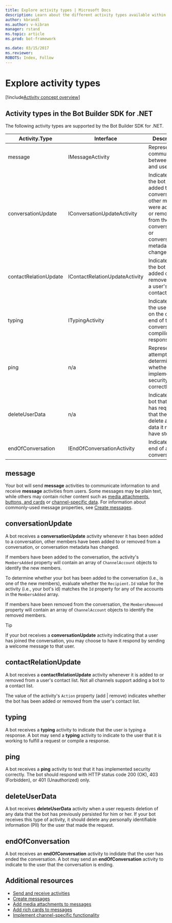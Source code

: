 ```yaml
---
title: Explore activity types | Microsoft Docs
description: Learn about the different activity types available within the Bot Builder SDK for .NET and when to use them.
author: kbrandl
ms.author: v-kibran
manager: rstand
ms.topic: article
ms.prod: bot-framework

ms.date: 03/15/2017
ms.reviewer:
ROBOTS: Index, Follow
---
```


# Explore activity types

[!include[Activity concept overview](~/includes/snippet-dotnet-concept-activity.md)]

## Activity types in the Bot Builder SDK for .NET

The following activity types are supported by the Bot Builder SDK for .NET.

| Activity.Type | Interface | Description |
|------|------|------|
| message | IMessageActivity | Represents a communication between bot and user. |
| conversationUpdate | IConversationUpdateActivity | Indicates that the bot was added to a conversation, other members were added to or removed from the conversation, or conversation metadata has changed. |
| contactRelationUpdate | IContactRelationUpdateActivity | Indicates that the bot was added or removed from a user's contact list. |
| typing | ITypingActivity | Indicates that the user or bot on the other end of the conversation is compiling a response. | 
| ping | n/a | Represents an attempt to determine whether it has implemented security correctly. | 
| deleteUserData | n/a | Indicates to a bot that a user has requested that the bot delete any user data it may have stored. |
| endOfConversation | IEndOfConversationActivity | Indicates the end of a conversation. |

## message

Your bot will send **message** activities to communicate information to and receive **message** activities from users. 
Some messages may be plain text, while others may contain richer content such as 
[media attachments](~/dotnet/bot-builder-dotnet-add-media-attachments.md), [buttons, and cards](~/dotnet/bot-builder-dotnet-add-rich-card-attachments.md) or 
[channel-specific data](~/dotnet/bot-builder-dotnet-channeldata.md). 
For information about commonly-used message properties, see [Create messages](~/dotnet/bot-builder-dotnet-create-messages.md).

## conversationUpdate

A bot receives a **conversationUpdate** activity whenever it has been added to a conversation, 
other members have been added to or removed from a conversation, 
or conversation metadata has changed. 

If members have been added to the conversation, the activity's `MembersAdded` property will contain an array of 
`ChannelAccount` objects to identify the new members. 

To determine whether your bot has been added to the conversation (i.e., is one of the new members), evaluate whether the `Recipient.Id` value for the activity (i.e., your bot's id) 
matches the `Id` property for any of the accounts in the `MembersAdded` array.

If members have been removed from the conversation, the `MembersRemoved` property will contain an array of `ChannelAccount` objects to identify the removed members. 

> [!TIP]
> If your bot receives a **conversationUpdate** activity indicating that a user has joined the conversation, 
> you may choose to have it respond by sending a welcome message to that user. 

## contactRelationUpdate

A bot receives a **contactRelationUpdate** activity whenever it is added to or removed from a user's contact list. Not all channels support adding a bot to a contact list.

The value of the activity's `Action` property (add | remove) indicates whether the bot has been added or removed from the user's contact list.

## typing

A bot receives a **typing** activity to indicate that the user is typing a response. 
A bot may send a **typing** activity to indicate to the user that it is working to fulfill a request or compile a response. 

## ping

A bot receives a **ping** activity to test that it has implemented security correctly. 
The bot should respond with HTTP status code 200 (OK), 403 (Forbidden), or 401 (Unauthorized) only.

## deleteUserData

A bot receives **deleteUserData** activity when a user requests deletion of any data that the bot has previously persisted for him or her. 
If your bot receives this type of activity, it should delete any personally identifiable information (PII) 
for the user that made the request.

## endOfConversation 

A bot receives an **endOfConversation** activity to indidate that the user has ended the conversation. 
A bot may send an **endOfConversation** activity to indicate to the user that the conversation is ending. 


## Additional resources

- [Send and receive activities](~/dotnet/bot-builder-dotnet-connector.md)
- [Create messages](~/dotnet/bot-builder-dotnet-create-messages.md)
- [Add media attachments to messages](~/dotnet/bot-builder-dotnet-add-media-attachments.md)
- [Add rich cards to messages](~/dotnet/bot-builder-dotnet-add-rich-card-attachments.md)
- [Implement channel-specific functionality](~/dotnet/bot-builder-dotnet-channeldata.md)